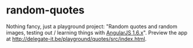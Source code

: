# random-quotes
Nothing fancy, just a playground project: "Random quotes and random images, testing out / learning things with [AngularJS 1.6.x](https://angularjs.org/)". Preview the app at http://delegate-it.be/playground/quotes/src/index.html.
